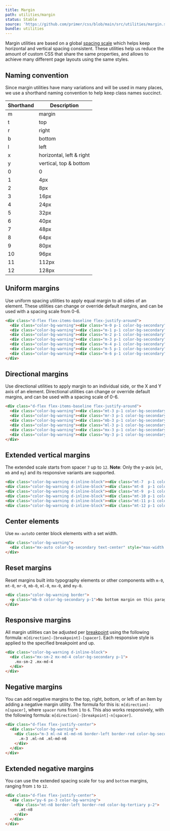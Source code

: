 ```yaml
---
title: Margin
path: utilities/margin
status: Stable
source: 'https://github.com/primer/css/blob/main/src/utilities/margin.scss'
bundle: utilities
---
```


Margin utilities are based on a global [spacing scale](/support/spacing) which helps keep horizontal and vertical spacing consistent. These utilities help us reduce the amount of custom CSS that share the same properties, and allows to achieve many different page layouts using the same styles.


## Naming convention

Since margin utilities have many variations and will be used in many places, we use a shorthand naming convention to help keep class names succinct.


| Shorthand | Description |
| --- | --- |
| m   | margin |
| t   | top |
| r   | right |
| b   | bottom |
| l   | left |
| x   | horizontal, left & right |
| y   | vertical, top & bottom |
| 0   | 0     |
| 1   | 4px   |
| 2   | 8px   |
| 3   | 16px  |
| 4   | 24px  |
| 5   | 32px  |
| 6   | 40px  |
| 7   | 48px  |
| 8   | 64px  |
| 9   | 80px  |
| 10  | 96px  |
| 11  | 112px |
| 12  | 128px |

## Uniform margins

Use uniform spacing utilities to apply equal margin to all sides of an element. These utilities can change or override default margins, and can be used with a spacing scale from 0-6.

```html live
<div class="d-flex flex-items-baseline flex-justify-around">
  <div class="color-bg-warning"><div class="m-0 p-1 color-bg-secondary">.m-0</div></div>
  <div class="color-bg-warning"><div class="m-1 p-1 color-bg-secondary">.m-1</div></div>
  <div class="color-bg-warning"><div class="m-2 p-1 color-bg-secondary">.m-2</div></div>
  <div class="color-bg-warning"><div class="m-3 p-1 color-bg-secondary">.m-3</div></div>
  <div class="color-bg-warning"><div class="m-4 p-1 color-bg-secondary">.m-4</div></div>
  <div class="color-bg-warning"><div class="m-5 p-1 color-bg-secondary">.m-5</div></div>
  <div class="color-bg-warning"><div class="m-6 p-1 color-bg-secondary">.m-6</div></div>
</div>
```

## Directional margins

Use directional utilities to apply margin to an individual side, or the X and Y axis of an element. Directional utilities can change or override default margins, and can be used with a spacing scale of 0-6.

```html live
<div class="d-flex flex-items-baseline flex-justify-around">
  <div class="color-bg-warning"><div class="mt-3 p-1 color-bg-secondary">.mt-3</div></div>
  <div class="color-bg-warning"><div class="mr-3 p-1 color-bg-secondary">.mr-3</div></div>
  <div class="color-bg-warning"><div class="mb-3 p-1 color-bg-secondary">.mb-3</div></div>
  <div class="color-bg-warning"><div class="ml-3 p-1 color-bg-secondary">.ml-3</div></div>
  <div class="color-bg-warning"><div class="mx-3 p-1 color-bg-secondary">.mx-3</div></div>
  <div class="color-bg-warning"><div class="my-3 p-1 color-bg-secondary">.my-3</div></div>
</div>
```

## Extended vertical margins

The extended scale starts from spacer `7` up to `12`. **Note**: Only the y-axis (`mt`, `mb` and `my`) and its responsive variants are supported.

```html live
<div class="color-bg-warning d-inline-block"><div class="mt-7  p-1 color-bg-secondary">.mb-7</div></div>
<div class="color-bg-warning d-inline-block"><div class="mt-8  p-1 color-bg-secondary">.mb-8</div></div>
<div class="color-bg-warning d-inline-block"><div class="mt-9  p-1 color-bg-secondary">.mb-9</div></div>
<div class="color-bg-warning d-inline-block"><div class="mt-10 p-1 color-bg-secondary">.mb-10</div></div>
<div class="color-bg-warning d-inline-block"><div class="mt-11 p-1 color-bg-secondary">.mb-11</div></div>
<div class="color-bg-warning d-inline-block"><div class="mt-12 p-1 color-bg-secondary">.mb-12</div></div>
```

## Center elements

Use `mx-auto`to center block elements with a set width.

```html live
<div class="color-bg-warning">
  <div class="mx-auto color-bg-secondary text-center" style="max-width: 500px;">.mx-auto</div>
</div>
```

## Reset margins
Reset margins built into typography elements or other components with `m-0`, `mt-0`, `mr-0`, `mb-0`, `ml-0`, `mx-0`, and `my-0`.

```html live
<div class="color-bg-warning border">
  <p class="mb-0 color-bg-secondary p-1">No bottom margin on this paragraph.</p>
</div>
```

## Responsive margins

All margin utilities can be adjusted per [breakpoint](/objects/grid#breakpoints) using the following formula: `m[direction]-[breakpoint]-[spacer]`. Each responsive style is applied to the specified breakpoint and up.

```html live
<div class="color-bg-warning d-inline-block">
  <div class="mx-sm-2 mx-md-4 color-bg-secondary p-1">
    .mx-sm-2 .mx-md-4
  </div>
</div>
```

## Negative margins

You can add negative margins to the top, right, bottom, or left of an item by adding a negative margin utility. The formula for this is: `m[direction]-n[spacer]`, where `spacer` runs from `1` to `6`. This also works responsively, with the following formula: `m[direction]-[breakpoint]-n[spacer]`.

```html live
<div class="d-flex flex-justify-center">
  <div class="color-bg-warning">
    <div class="m-3 ml-n4 ml-md-n6 border-left border-red color-bg-secondary p-2">
      .m-3 .ml-n4 .ml-md-n6
    </div>
  </div>
</div>
```

## Extended negative margins

You can use the extended spacing scale for `top` and `bottom` margins, ranging from `1` to `12`.

```html live
<div class="d-flex flex-justify-center">
  <div class="py-6 px-3 color-bg-warning">
    <div class="mt-n8 border-left border-red color-bg-tertiary p-2">
      .mt-n8
    </div>
  </div>
</div>
```
